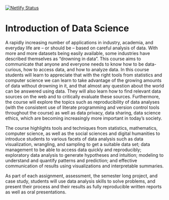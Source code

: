 [![Netlify Status](https://api.netlify.com/api/v1/badges/1de2bd7d-835f-4816-b128-8fc58ada7c47/deploy-status)](https://app.netlify.com/sites/introdatascience/deploys)

# Introduction of Data Science 

A rapidly increasing number of applications in industry, academia, and everyday life are – or should be – based on careful analysis of data. With more and more datasets being easily available, some industries have described themselves as “drowning in data”. This course aims to communicate that anyone and everyone needs to know how to be data-curious, how to access data, and how to analyze data. In this course students will learn to appreciate that with the right tools from statistics and computer science we can learn to take advantage of the growing amounts of data without drowning in it, and that almost any question about the world can be answered using data. They will also learn how to find relevant data sources on the web and to critically evaluate these sources. Furthermore, the course will explore the topics such as reproducibility of data analyses (with the consistent use of literate programming and version control tools throughout the course) as well as data privacy, data sharing, data science ethics, which are becoming increasingly more important in today’s society.

The course highlights tools and techniques from statistics, mathematics, computer science, as well as the social sciences and digital humanities to introduce students to various facets of data analysis such as data visualization, wrangling, and sampling to get a suitable data set; data management to be able to access data quickly and reproducibly; exploratory data analysis to generate hypotheses and intuition; modeling to understand and quantify patterns and prediction; and effective communication of results using visualizations and interpretable summaries.

As part of each assignment, assessment, the semester long project, and case study, students will use data analysis skills to solve problems, and present their process and their results as fully reproducible written reports as well as oral presentations.

